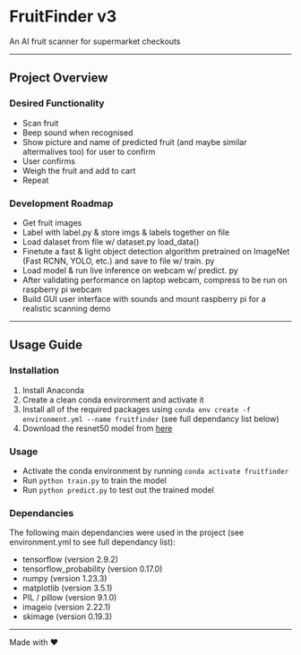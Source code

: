 # FruitFinder v3

An AI fruit scanner for supermarket checkouts

---

## Project Overview

### Desired Functionality

* Scan fruit
* Beep sound when recognised
* Show picture and name of predicted fruit (and maybe similar altermalives too) for user to confirm
* User confirms
* Weigh the fruit and add to cart
* Repeat

### Development Roadmap

* Get fruit images
* Label with label.py & store imgs & labels together on file
* Load dalaset from file w/ dataset.py load_data()
* Finetute a fast & light object detection algorithm pretrained on ImageNet (Fast RCNN, YOLO, etc.) and save to file w/ train. py
* Load model & run live inference on webcam w/ predict. py
* After validating performance on laptop webcam, compress to be run on raspberry pi webcam
* Build GUI user interface with sounds and mount raspberry pi for a realistic scanning demo

---

## Usage Guide

### Installation

1. Install Anaconda
2. Create a clean conda environment and activate it
3. Install all of the required packages using `conda env create -f environment.yml --name fruitfinder` (see full dependancy list below)
4. Download the resnet50 model from [here](http://download.tensorflow.org/models/object_detection/tf2/20200711/ssd_resnet50_v1_fpn_640x640_coco17_tpu-8.tar.gz)

### Usage

* Activate the conda environment by running `conda activate fruitfinder`
* Run `python train.py` to train the model
* Run `python predict.py` to test out the trained model

### Dependancies

The following main dependancies were used in the project (see environment.yml to see full dependancy list):

* tensorflow (version 2.9.2)
* tensorflow_probability (version 0.17.0)
* numpy (version 1.23.3)
* matplotlib (version 3.5.1)
* PIL / pillow (version 9.1.0)
* imageio (version 2.22.1)
* skimage (version 0.19.3)

---

Made with ❤️
